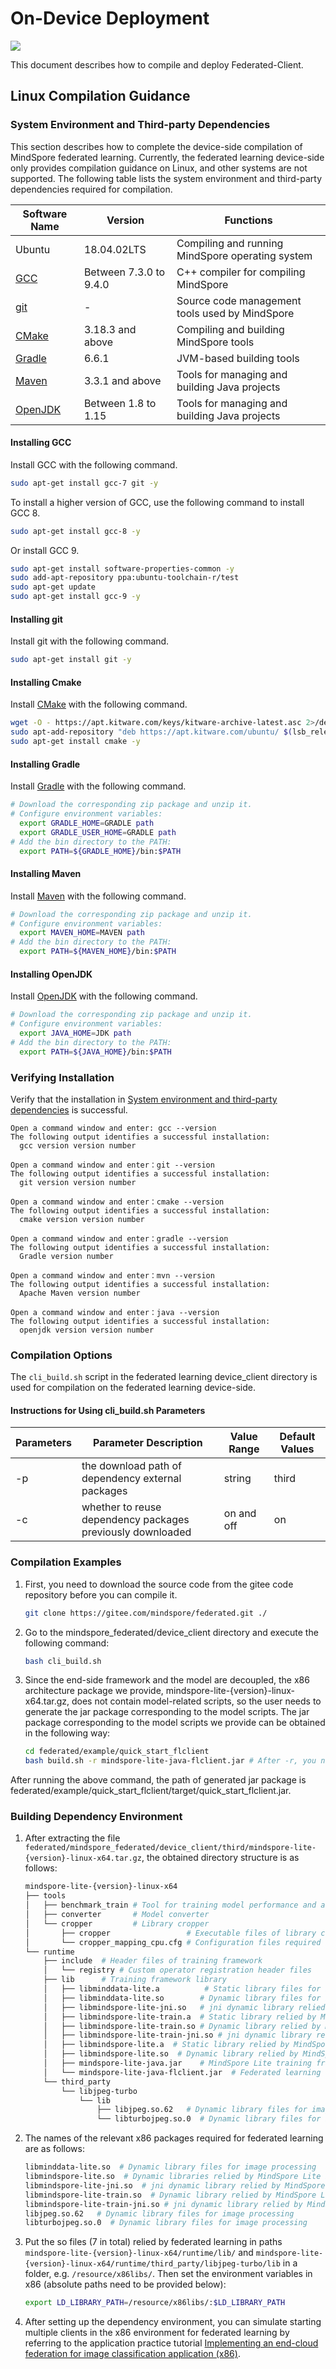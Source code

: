 # On-Device Deployment

<a href="https://gitee.com/mindspore/docs/blob/master/docs/federated/docs/source_en/deploy_federated_client.md" target="_blank"><img src="https://mindspore-website.obs.cn-north-4.myhuaweicloud.com/website-images/master/resource/_static/logo_source_en.png"></a>

This document describes how to compile and deploy Federated-Client.

## Linux Compilation Guidance

### System Environment and Third-party Dependencies

This section describes how to complete the device-side compilation of MindSpore federated learning. Currently, the federated learning device-side only provides compilation guidance on Linux, and other systems are not supported. The following table lists the system environment and third-party dependencies required for compilation.

| Software Name                 | Version  |  Functions |
|-----------------------| ------------ | ------------ |
| Ubuntu                | 18.04.02LTS   | Compiling and running MindSpore operating system  |
| [GCC](#installing-gcc)         | Between 7.3.0 to 9.4.0  | C++ compiler for compiling MindSpore |
| [git](#installing-git)         | -  | Source code management tools used by MindSpore |
| [CMake](#installing-cmake)     | 3.18.3 and above  | Compiling and building MindSpore tools |
| [Gradle](#installing-gradle)   | 6.6.1  | JVM-based building tools  |
| [Maven](#installing-maven)     | 3.3.1 and above  | Tools for managing and building Java projects  |
| [OpenJDK](#installing-openjdk) | Between 1.8 to 1.15  | Tools for managing and building Java projects  |

#### Installing GCC

Install GCC with the following command.

```bash
sudo apt-get install gcc-7 git -y
```

To install a higher version of GCC, use the following command to install GCC 8.

```bash
sudo apt-get install gcc-8 -y
```

Or install GCC 9.

```bash
sudo apt-get install software-properties-common -y
sudo add-apt-repository ppa:ubuntu-toolchain-r/test
sudo apt-get update
sudo apt-get install gcc-9 -y
```

#### Installing git

Install git with the following command.

```bash
sudo apt-get install git -y
```

#### Installing Cmake

Install [CMake](https://cmake.org/) with the following command.

```bash
wget -O - https://apt.kitware.com/keys/kitware-archive-latest.asc 2>/dev/null | sudo apt-key add -
sudo apt-add-repository "deb https://apt.kitware.com/ubuntu/ $(lsb_release -cs) main"
sudo apt-get install cmake -y
```

#### Installing Gradle

Install [Gradle](https://gradle.org/releases/) with the following command.

```bash
# Download the corresponding zip package and unzip it.
# Configure environment variables:
  export GRADLE_HOME=GRADLE path
  export GRADLE_USER_HOME=GRADLE path
# Add the bin directory to the PATH:
  export PATH=${GRADLE_HOME}/bin:$PATH
```

#### Installing Maven

Install [Maven](https://archive.apache.org/dist/maven/maven-3/) with the following command.

```bash
# Download the corresponding zip package and unzip it.
# Configure environment variables:
  export MAVEN_HOME=MAVEN path
# Add the bin directory to the PATH:
  export PATH=${MAVEN_HOME}/bin:$PATH
```

#### Installing OpenJDK

Install [OpenJDK](https://jdk.java.net/archive/) with the following command.

```bash
# Download the corresponding zip package and unzip it.
# Configure environment variables:
  export JAVA_HOME=JDK path
# Add the bin directory to the PATH:
  export PATH=${JAVA_HOME}/bin:$PATH
```

### Verifying Installation

Verify that the installation in [System environment and third-party dependencies](#system-environment-and-third-party-dependencies) is successful.

```text
Open a command window and enter: gcc --version
The following output identifies a successful installation:
  gcc version version number

Open a command window and enter：git --version
The following output identifies a successful installation:
  git version version number

Open a command window and enter：cmake --version
The following output identifies a successful installation:
  cmake version version number

Open a command window and enter：gradle --version
The following output identifies a successful installation:
  Gradle version number

Open a command window and enter：mvn --version
The following output identifies a successful installation:
  Apache Maven version number

Open a command window and enter：java --version
The following output identifies a successful installation:
  openjdk version version number

```

### Compilation Options

The `cli_build.sh` script in the federated learning device_client directory is used for compilation on the federated learning device-side.

#### Instructions for Using cli_build.sh Parameters

| Parameters | Parameter Description                 | Value Range | Default Values       |
| ---- | ------------------------ | -------- | ------------ |
| -p   | the download path of dependency external packages | string   | third |
| -c   | whether to reuse dependency packages previously downloaded | on and off  | on           |

### Compilation Examples

1. First, you need to download the source code from the gitee code repository before you can compile it.

    ```bash
    git clone https://gitee.com/mindspore/federated.git ./
    ```

2. Go to the mindspore_federated/device_client directory and execute the following command:

    ```bash
    bash cli_build.sh
    ```

3. Since the end-side framework and the model are decoupled, the x86 architecture package we provide, mindspore-lite-{version}-linux-x64.tar.gz, does not contain model-related scripts, so the user needs to generate the jar package corresponding to the model scripts. The jar package corresponding to the model scripts we provide can be obtained in the following way:

    ```bash
    cd federated/example/quick_start_flclient
    bash build.sh -r mindspore-lite-java-flclient.jar # After -r, you need to give the absolute path to the latest x86 architecture package (generated in Step 2, federated/mindspore_federated/device_client/build/libs/jarX86/mindspore-lite-java-flclient.jar)
    ```

After running the above command, the path of generated jar package is federated/example/quick_start_flclient/target/quick_start_flclient.jar.

### Building Dependency Environment

1. After extracting the file `federated/mindspore_federated/device_client/third/mindspore-lite-{version}-linux-x64.tar.gz`, the obtained directory structure is as follows:

    ```sh
    mindspore-lite-{version}-linux-x64
    ├── tools
    │   ├── benchmark_train # Tool for training model performance and accuracy tuning
    │   ├── converter       # Model converter
    │   └── cropper         # Library cropper
    │       ├── cropper                 # Executable files of library cropper
    │       └── cropper_mapping_cpu.cfg # Configuration files required for cropping the cpu library
    └── runtime
        ├── include  # Header files of training framework
        │   └── registry # Custom operator registration header files
        ├── lib      # Training framework library
        │   ├── libminddata-lite.a          # Static library files for image processing
        │   ├── libminddata-lite.so        # Dynamic library files for image processing
        │   ├── libmindspore-lite-jni.so   # jni dynamic library relied by MindSpore Lite inference framework
        │   ├── libmindspore-lite-train.a  # Static library relied by MindSpore Lite training framework
        │   ├── libmindspore-lite-train.so # Dynamic library relied by MindSpore Lite training framework
        │   ├── libmindspore-lite-train-jni.so # jni dynamic library relied by MindSpore Lite training framework
        │   ├── libmindspore-lite.a  # Static library relied by MindSpore Lite inference framework
        │   ├── libmindspore-lite.so  # Dynamic library relied by MindSpore Lite inference framework
        │   ├── mindspore-lite-java.jar    # MindSpore Lite training framework jar package
        │   └── mindspore-lite-java-flclient.jar  # Federated learning framework jar package
        └── third_party
            └── libjpeg-turbo
                └── lib
                    ├── libjpeg.so.62   # Dynamic library files for image processing
                    └── libturbojpeg.so.0  # Dynamic library files for image processing
    ```

2. The names of the relevant x86 packages required for federated learning are as follows:

    ```sh
    libminddata-lite.so  # Dynamic library files for image processing
    libmindspore-lite.so  # Dynamic libraries relied by MindSpore Lite inference framework
    libmindspore-lite-jni.so  # jni dynamic library relied by MindSpore Lite inference framework
    libmindspore-lite-train.so  # Dynamic library relied by MindSpore Lite training framework
    libmindspore-lite-train-jni.so # jni dynamic library relied by MindSpore Lite training framework
    libjpeg.so.62   # Dynamic library files for image processing
    libturbojpeg.so.0  # Dynamic library files for image processing
    ```

3. Put the so files (7 in total) relied by federated learning in paths `mindspore-lite-{version}-linux-x64/runtime/lib/` and `mindspore-lite-{version}-linux-x64/runtime/third_party/libjpeg-turbo/lib` in a folder, e.g. `/resource/x86libs/`. Then set the environment variables in x86 (absolute paths need to be provided below):

    ```sh
    export LD_LIBRARY_PATH=/resource/x86libs/:$LD_LIBRARY_PATH
    ```

4. After setting up the dependency environment, you can simulate starting multiple clients in the x86 environment for federated learning by referring to the application practice tutorial [Implementing an end-cloud federation for image classification application (x86)](https://www.mindspore.cn/federated/docs/en/master/image_classification_application.html).


